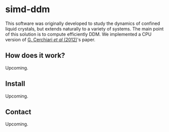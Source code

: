 # simd-ddm

This software was originally developed to study the dynamics of confined liquid crystals, but extends naturally to a variety of systems.
The main point of this solution is to compute efficiently DDM. We implemented a CPU version of [G. Cerchiari *et al* (2012)](https://scholar.google.com/citations?view_op=view_citation&hl=de&user=_PESpHQAAAAJ&citation_for_view=_PESpHQAAAAJ:u5HHmVD_uO8C)'s paper.

## How does it work?
Upcoming.

## Install
Upcoming.

## Contact
Upcoming.
